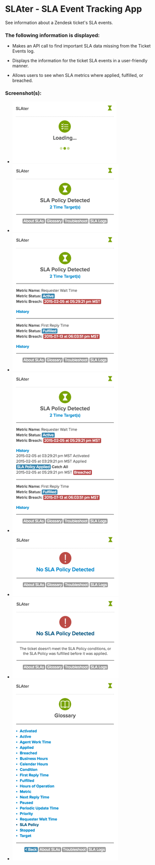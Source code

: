# SLAter - SLA Event Tracking App

See information about a Zendesk ticket's SLA events.

### The following information is displayed:

* Makes an API call to find important SLA data missing from the Ticket Events log.

* Displays the information for the ticket SLA events in a user-friendly manner. 

* Allows users to see when SLA metrics where applied, fulfilled, or breached.

### Screenshot(s):

* ![Screenshot 1](assets/screenshot-01.png)
* ![Screenshot 2](assets/screenshot-02.png)
* ![Screenshot 3](assets/screenshot-03.png)
* ![Screenshot 4](assets/screenshot-04.png)
* ![Screenshot 5](assets/screenshot-05.png)
* ![Screenshot 6](assets/screenshot-06.png)
* ![Screenshot 7](assets/screenshot-07.png)
